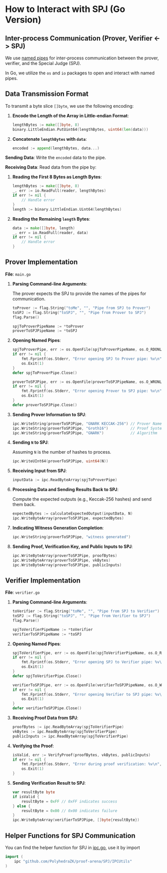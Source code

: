 # How to Interact with SPJ (Go Version)

## Inter-process Communication (Prover, Verifier <-> SPJ)

We use [named pipes](https://en.wikipedia.org/wiki/Named_pipe) for inter-process communication between the prover, verifier, and the Special Judge (SPJ).

In Go, we utilize the `os` and `io` packages to open and interact with named pipes.

## Data Transmission Format

To transmit a byte slice `[]byte`, we use the following encoding:

1. **Encode the Length of the Array in Little-endian Format**:

   ```go
   lengthBytes := make([]byte, 8)
   binary.LittleEndian.PutUint64(lengthBytes, uint64(len(data)))
   ```

2. **Concatenate `lengthBytes` with `data`**:

   ```go
   encoded := append(lengthBytes, data...)
   ```

**Sending Data**: Write the `encoded` data to the pipe.

**Receiving Data**: Read data from the pipe by:

1. **Reading the First 8 Bytes as Length Bytes**:

   ```go
   lengthBytes := make([]byte, 8)
   _, err := io.ReadFull(reader, lengthBytes)
   if err != nil {
       // Handle error
   }
   length := binary.LittleEndian.Uint64(lengthBytes)
   ```

2. **Reading the Remaining `length` Bytes**:

   ```go
   data := make([]byte, length)
   _, err = io.ReadFull(reader, data)
   if err != nil {
       // Handle error
   }
   ```

## Prover Implementation

**File**: `main.go`

1. **Parsing Command-line Arguments**:

   The prover expects the SPJ to provide the names of the pipes for communication.

   ```go
   toProver := flag.String("toMe", "", "Pipe from SPJ to Prover")
   toSPJ := flag.String("toSPJ", "", "Pipe from Prover to SPJ")
   flag.Parse()

   spjToProverPipeName := *toProver
   proverToSPJPipeName := *toSPJ
   ```

2. **Opening Named Pipes**:

   ```go
   spjToProverPipe, err := os.OpenFile(spjToProverPipeName, os.O_RDONLY, os.ModeNamedPipe)
   if err != nil {
       fmt.Fprintf(os.Stderr, "Error opening SPJ to Prover pipe: %v\n", err)
       os.Exit(1)
   }
   defer spjToProverPipe.Close()

   proverToSPJPipe, err := os.OpenFile(proverToSPJPipeName, os.O_WRONLY, os.ModeNamedPipe)
   if err != nil {
       fmt.Fprintf(os.Stderr, "Error opening Prover to SPJ pipe: %v\n", err)
       os.Exit(1)
   }
   defer proverToSPJPipe.Close()
   ```

3. **Sending Prover Information to SPJ**:

   ```go
   ipc.WriteString(proverToSPJPipe, "GNARK KECCAK-256") // Prover Name
   ipc.WriteString(proverToSPJPipe, "Groth16")          // Proof System
   ipc.WriteString(proverToSPJPipe, "GNARK")            // Algorithm
   ```

4. **Sending `N` to SPJ**:

   Assuming `N` is the number of hashes to process.

   ```go
   ipc.WriteUInt64(proverToSPJPipe, uint64(N))
   ```

5. **Receiving Input from SPJ**:

   ```go
   inputData := ipc.ReadByteArray(spjToProverPipe)
   ```

6. **Processing Data and Sending Results Back to SPJ**:

   Compute the expected outputs (e.g., Keccak-256 hashes) and send them back.

   ```go
   expectedBytes := calculateExpectedOutput(inputData, N)
   ipc.WriteByteArray(proverToSPJPipe, expectedBytes)
   ```

7. **Indicating Witness Generation Completion**:

   ```go
   ipc.WriteString(proverToSPJPipe, "witness generated")
   ```

8. **Sending Proof, Verification Key, and Public Inputs to SPJ**:

   ```go
   ipc.WriteByteArray(proverToSPJPipe, proofBytes)
   ipc.WriteByteArray(proverToSPJPipe, vkBytes)
   ipc.WriteByteArray(proverToSPJPipe, publicInputs)
   ```

## Verifier Implementation

**File**: `verifier.go`

1. **Parsing Command-line Arguments**:

   ```go
   toVerifier := flag.String("toMe", "", "Pipe from SPJ to Verifier")
   toSPJ := flag.String("toSPJ", "", "Pipe from Verifier to SPJ")
   flag.Parse()

   spjToVerifierPipeName := *toVerifier
   verifierToSPJPipeName := *toSPJ
   ```

2. **Opening Named Pipes**:

   ```go
   spjToVerifierPipe, err := os.OpenFile(spjToVerifierPipeName, os.O_RDONLY, os.ModeNamedPipe)
   if err != nil {
       fmt.Fprintf(os.Stderr, "Error opening SPJ to Verifier pipe: %v\n", err)
       os.Exit(1)
   }
   defer spjToVerifierPipe.Close()

   verifierToSPJPipe, err := os.OpenFile(verifierToSPJPipeName, os.O_WRONLY, os.ModeNamedPipe)
   if err != nil {
       fmt.Fprintf(os.Stderr, "Error opening Verifier to SPJ pipe: %v\n", err)
       os.Exit(1)
   }
   defer verifierToSPJPipe.Close()
   ```

3. **Receiving Proof Data from SPJ**:

   ```go
   proofBytes := ipc.ReadByteArray(spjToVerifierPipe)
   vkBytes := ipc.ReadByteArray(spjToVerifierPipe)
   publicInputs := ipc.ReadByteArray(spjToVerifierPipe)
   ```

4. **Verifying the Proof**:

   ```go
   isValid, err := VerifyProof(proofBytes, vkBytes, publicInputs)
   if err != nil {
       fmt.Fprintf(os.Stderr, "Error during proof verification: %v\n", err)
       os.Exit(1)
   }
   ```

5. **Sending Verification Result to SPJ**:

   ```go
   var resultByte byte
   if isValid {
       resultByte = 0xFF // 0xFF indicates success
   } else {
       resultByte = 0x00 // 0x00 indicates failure
   }
   ipc.WriteByteArray(verifierToSPJPipe, []byte{resultByte})
   ```

## Helper Functions for SPJ Communication

You can find the helper function for SPJ in [ipc.go](https://github.com/PolyhedraZK/proof-arena/blob/main/SPJ/IPCUtils/ipc.go), use it by import

```go
import (
    ipc "github.com/PolyhedraZK/proof-arena/SPJ/IPCUtils"
)
```
